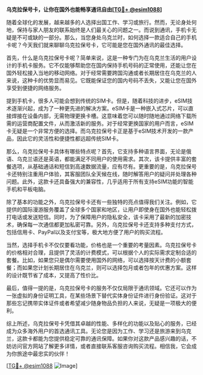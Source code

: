 **乌克拉保号卡，让你在国外也能畅享通讯自由[[TG💪+ @esim1088](https://t.me/s/esim1088)]**

随着全球化的发展，越来越多的人选择出国工作、学习或旅行。然而，无论身处何地，保持与家人朋友的联系始终是人们最关心的问题之一。而说到通讯，手机卡无疑是不可或缺的一部分。那么，当您身处乌克兰时，如何选择一款适合自己的手机卡呢？今天我们就来聊聊乌克拉保号卡，它可能是您在国外通讯的最佳选择。

首先，什么是乌克拉保号卡呢？简单来说，这是一种专门为在乌克兰生活的用户设计的手机卡服务。它不仅能够帮助您在国内保持手机号码的正常使用，还能让您在国外轻松接入当地的移动网络。对于经常需要跨国沟通或者长期居住在乌克兰的人来说，这种卡的优势显而易见。它既能保证您的国内号码不丢失，又能让您在国外享受到便捷的网络服务。

提到手机卡，很多人可能会想到传统的SIM卡。但是，随着科技的进步，eSIM技术逐渐兴起，成为了一种更先进的解决方案。eSIM卡是一种嵌入式芯片，可以直接焊接在设备内部，无需物理更换卡槽。这意味着您可以随时随地通过网络下载所需的运营商配置文件，从而激活新的服务。对于经常更换国家的用户而言，eSIM卡无疑是一个非常方便的选择。而乌克拉保号卡正是基于eSIM技术开发的一款产品，因此它的灵活性和便捷性都远超传统SIM卡。

那么，乌克拉保号卡具体有哪些特点呢？首先，它支持多种语言界面，无论是俄语、乌克兰语还是英语，都能满足不同用户的使用需求。其次，该卡提供丰富的套餐选项，从基础通话和短信到高速数据流量，应有尽有。更重要的是，乌克拉保号卡还特别注重用户体验，其客服团队全天候在线，随时解答用户的疑问并处理各种问题。此外，这款卡还具备强大的兼容性，几乎适用于所有支持eSIM功能的智能手机和平板电脑。

除了基本的功能之外，乌克拉保号卡还有一些独特的亮点值得我们关注。例如，它提供的国际漫游服务覆盖了全球多个国家和地区，让用户即使身在国外也能轻松拨打电话或发送短信。同时，为了保障用户的隐私安全，该卡采用了最新的加密技术，确保每一次通信都更加私密可靠。另外，乌克拉保号卡还支持多种支付方式，包括信用卡、PayPal以及支付宝等，极大地方便了用户的购买流程。

当然，选择手机卡不仅仅要看功能，价格也是一个重要的考量因素。乌克拉保号卡的价格相对合理，且提供了灵活的计费模式，可以根据个人的实际需求定制合适的套餐。比如，如果您只是偶尔需要使用国外的网络，可以选择按天计费的小额套餐；而如果您计划长期居住在乌克兰，则可以选择包月或者包年的优惠方案。这样的设计既节省了成本，又提高了性价比。

最后，值得一提的是，乌克拉保号卡的服务不仅仅局限于通讯领域。它还可以作为一张虚拟的身份证明工具，在某些场景下替代实体身份证件进行身份验证。这对于那些忘记携带实体证件或者希望减少随身物品负担的人来说，无疑是一项极大的便利。

综上所述，乌克拉保号卡凭借其卓越的性能、多样化的功能以及贴心的服务，已经成为众多海外用户的首选通讯工具。无论您是因为工作、学习还是旅游来到乌克兰，这款卡都能为您提供稳定可靠的通讯保障。如果你对这款产品感兴趣的话，不妨访问官方网站了解更多详情，或者直接联系客服咨询购买流程。相信我，它会成为你旅途中最忠实的伙伴！

[[TG💪+ @esim1088](https://t.me/s/esim1088) ![Image](https://i.postimg.cc/4NQfJmqS/Snipaste-2025-05-13-00-14-12.png)]